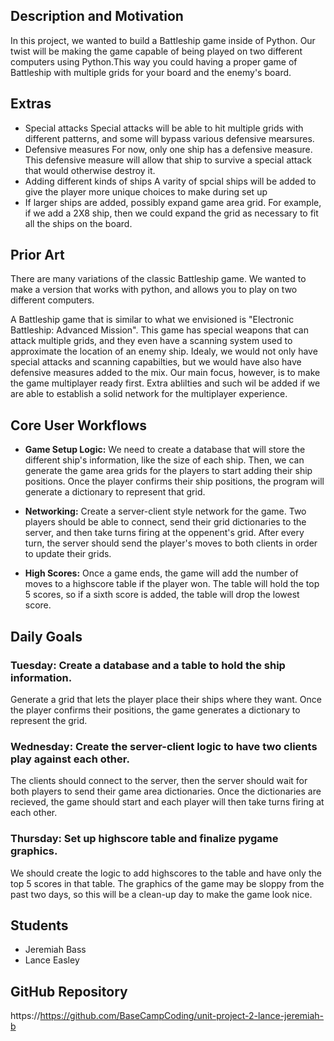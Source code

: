 ## Description and Motivation

In this project, we wanted to build a Battleship game inside of Python.
Our twist will be making the game capable of being played on two different computers using Python.This way you could having a proper game of Battleship with multiple grids for your board and the enemy's board.

## Extras
- Special attacks
Special attacks will be able to hit multiple grids with different patterns, and some will bypass various defensive mearsures.
- Defensive measures
For now, only one ship has a defensive measure. This defensive measure will allow that ship to survive a special attack that would otherwise destroy it.
- Adding different kinds of ships
A varity of spcial ships will be added to give the player more unique choices to make during set up
- If larger ships are added, possibly expand game area grid.
For example, if we add a 2X8 ship, then we could expand the grid as necessary to fit all the ships on the board.

## Prior Art

There are many variations of the classic Battleship game. We wanted to make a version that works with python, and allows you to play on two different computers. 

A Battleship game that is similar to what we envisioned is "Electronic Battleship: Advanced Mission". This game has special weapons that can attack multiple grids, and they even have a scanning system used to approximate the location of an enemy ship. Idealy, we would not only have special attacks and scanning capabilties, but we would have also have defensive measures added to the mix. Our main focus, however, is to make the game multiplayer ready first. Extra ablilties and such wil be added if we are able to establish a solid network for the multiplayer experience.

## Core User Workflows

- **Game Setup Logic:** We need to create a database that will store the different ship's information, like the size of each ship.
Then, we can generate the game area grids for the players to start adding their ship positions.
Once the player confirms their ship positions, the program will generate a dictionary to represent that grid.

- **Networking:** Create a server-client style network for the game. 
Two players should be able to connect, send their grid dictionaries to the server, and then take turns firing at the oppenent's grid.
After every turn, the server should send the player's moves to both clients in order to update their grids.

- **High Scores:** Once a game ends, the game will add the number of moves to a highscore table if the player won.
The table will hold the top 5 scores, so if a sixth score is added, the table will drop the lowest score.

## Daily Goals

### Tuesday: Create a database and a table to hold the ship information.
Generate a grid that lets the player place their ships where they want.
Once the player confirms their positions, the game generates a dictionary to represent the grid.

### Wednesday: Create the server-client logic to have two clients play against each other.
The clients should connect to the server, then the server should wait for both players to send their game area dictionaries.
Once the dictionaries are recieved, the game should start and each player will then take turns firing at each other.

### Thursday: Set up highscore table and finalize pygame graphics.
We should create the logic to add highscores to the table and have only the top 5 scores in that table.
The graphics of the game may be sloppy from the past two days, so this will be a clean-up day to make the game look nice.

## Students

- Jeremiah Bass
- Lance Easley

## GitHub Repository

https://https://github.com/BaseCampCoding/unit-project-2-lance-jeremiah-b
